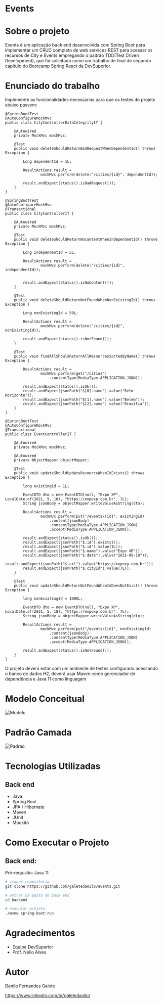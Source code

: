 # Events

# Sobre o projeto

Events é um aplicação back end desenvolvida com Spring Boot para implementar um CRUD completo de web services REST para acessar os recursos de City e Events
empregando o padrão TDD(Test Driven Development), que foi solicitado como um trabalho de final do segundo capítulo do Bootcamp Spring React da DevSuperior.

# Enunciado do trabalho

Implemente as funcionalidades necessárias para que os testes do projeto abaixo passem:

```
@SpringBootTest
@AutoConfigureMockMvc
public class CityControllerDataIntegrityIT {

	@Autowired
	private MockMvc mockMvc;
	
	@Test
	public void deleteShouldReturnBadRequestWhenDependentId() throws Exception {		

		Long dependentId = 1L;
		
		ResultActions result =
				mockMvc.perform(delete("/cities/{id}", dependentId));
				
		result.andExpect(status().isBadRequest());
	}
}

@SpringBootTest
@AutoConfigureMockMvc
@Transactional
public class CityControllerIT {

	@Autowired
	private MockMvc mockMvc;
	
	@Test
	public void deleteShouldReturnNoContentWhenIndependentId() throws Exception {		
		
		Long independentId = 5L;
		
		ResultActions result =
				mockMvc.perform(delete("/cities/{id}", independentId));
		
		
		result.andExpect(status().isNoContent());
	}

	@Test
	public void deleteShouldReturnNotFoundWhenNonExistingId() throws Exception {		

		Long nonExistingId = 50L;
		
		ResultActions result =
				mockMvc.perform(delete("/cities/{id}", nonExistingId));

		result.andExpect(status().isNotFound());
	}

	@Test
	public void findAllShouldReturnAllResourcesSortedByName() throws Exception {
		
		ResultActions result =
				mockMvc.perform(get("/cities")
					.contentType(MediaType.APPLICATION_JSON));

		result.andExpect(status().isOk());
		result.andExpect(jsonPath("$[0].name").value("Belo Horizonte"));
		result.andExpect(jsonPath("$[1].name").value("Belém"));
		result.andExpect(jsonPath("$[2].name").value("Brasília"));
	}
}

@SpringBootTest
@AutoConfigureMockMvc
@Transactional
public class EventControllerIT {

	@Autowired
	private MockMvc mockMvc;
	
	@Autowired
	private ObjectMapper objectMapper;
	
	@Test
	public void updateShouldUpdateResourceWhenIdExists() throws Exception {

		long existingId = 1L;
		
		EventDTO dto = new EventDTO(null, "Expo XP", LocalDate.of(2021, 5, 18), "https://expoxp.com.br", 7L);
		String jsonBody = objectMapper.writeValueAsString(dto);
		
		ResultActions result =
				mockMvc.perform(put("/events/{id}", existingId)
					.content(jsonBody)
					.contentType(MediaType.APPLICATION_JSON)
					.accept(MediaType.APPLICATION_JSON));
		
		result.andExpect(status().isOk());
		result.andExpect(jsonPath("$.id").exists());
		result.andExpect(jsonPath("$.id").value(1L));		
		result.andExpect(jsonPath("$.name").value("Expo XP"));
		result.andExpect(jsonPath("$.date").value("2021-05-18"));
		result.andExpect(jsonPath("$.url").value("https://expoxp.com.br"));
		result.andExpect(jsonPath("$.cityId").value(7L));
	}

	@Test
	public void updateShouldReturnNotFoundWhenIdDoesNotExist() throws Exception {

		long nonExistingId = 1000L;
		
		EventDTO dto = new EventDTO(null, "Expo XP", LocalDate.of(2021, 5, 18), "https://expoxp.com.br", 7L);
		String jsonBody = objectMapper.writeValueAsString(dto);
		
		ResultActions result =
				mockMvc.perform(put("/events/{id}", nonExistingId)
					.content(jsonBody)
					.contentType(MediaType.APPLICATION_JSON)
					.accept(MediaType.APPLICATION_JSON));
		
		result.andExpect(status().isNotFound());
	}
}

```

O projeto deverá estar com um ambiente de testes configurado acessando o banco de dados H2, deverá usar Maven como gerenciador de dependência e Java 11 como linguagem

# Modelo Conceitual

![Modelo](https://github.com/galetedanilo/events/blob/master/assets/modelo.png)

# Padrão Camada

![Padrao](https://github.com/galetedanilo/events/blob/master/assets/camadas.png)

# Tecnologias Utilizadas

## Back end

- Java
- Spring Boot
- JPA / Hibernate
- Maven
- JUnit
- Mockito

# Como Executar o Projeto

## Back end:

Pré-requisito: Java 11

```bash
# clonar repositório
git clone https://github.com/galetedanilo/events.git

# entrar na pasta do back end
cd backend

# executar projeto
./mvnw spring-boot:run
```

# Agradecimentos

-  Equipe DevSuperior
-  Prof. Nélio Alves

# Autor

Danilo Fernandes Galete

https://www.linkedin.com/in/galetedanilo/

